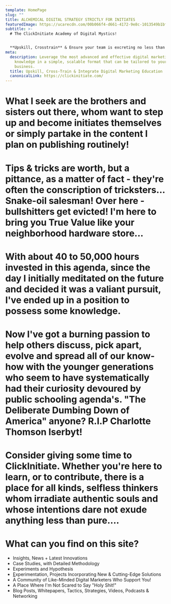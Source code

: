 ```yaml
---
template: HomePage
slug: ""
title: ALCHEMICAL DIGITAL STRATEGY STRICTLY FOR INITIATES
featuredImage: https://ucarecdn.com/00b066f4-d661-4172-9e8c-1013549b1bf5/-/preview/-/enhance/4/
subtitle: >-
  # The ClickInitiate Academy of Digital Mystics!


  **Upskill, Crosstrain** & Ensure your team is excreting no less than unadulterated, raw digital marketing prowess!
meta:
  description: Leverage the most advanced and effective digital marketing
    knowledge in a simple, scalable format that can be tailored to your
    business.
  title: Upskill, Cross-Train & Integrate Digital Marketing Education
  canonicalLink: https://clickinitiate.com/
---
```


# What I seek are the brothers and sisters out there, whom want to step up and become initiates themselves or simply partake in the content I plan on publishing routinely!

# Tips & tricks are worth, but a pittance, as a matter of fact - they're often the conscription of tricksters... Snake-oil salesman! Over here -  bullshitters get evicted! I'm here to bring you True Value like your neighborhood hardware store...



# With about 40 to 50,000 hours invested in this agenda, since the day I initially meditated on the future and decided it was a valiant pursuit, I've ended up in a position to possess some knowledge.

# Now I've got a burning passion to help others discuss, pick apart, evolve and spread all of our know-how with the younger generations who seem to have systematically had their curiosity devoured by public schooling agenda's. "The Deliberate Dumbing Down of America" anyone? R.I.P Charlotte Thomson Iserbyt!

# Consider giving some time to ClickInitiate. Whether you're here to learn, or to contribute, there is a place for all kinds, selfless thinkers whom irradiate authentic souls and whose intentions dare not exude anything less than pure....

# What can you find on this site?

* Insights, News + Latest Innovations
* Case Studies, with Detailed Methodology
* Experiments and Hypothesis
* [E](http://mailchimp.com)xperimentation, Projects Incorporating New & Cutting-Edge Solutions
* A Community of Like-Minded Digital Marketers Who Support You!
* A Place Where I'm Not Scared to Say "Holy Shit!"
* Blog Posts, Whitepapers, Tactics, Strategies, Videos, Podcasts & Networking
